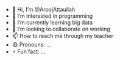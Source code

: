 - 👋 Hi, I’m @AroojAttaullah
- 👀 I’m interested in programming
- 🌱 I’m currently learning big data 
- 💞️ I’m looking to collaborate on working
- 📫 How to reach me through my teacher 
- 😄 Pronouns: ...
- ⚡ Fun fact: ...

<!---
AroojAttaullah/AroojAttaullah is a ✨ special ✨ repository because its `README.md` (this file) appears on your GitHub profile.
You can click the Preview link to take a look at your changes.
--->
